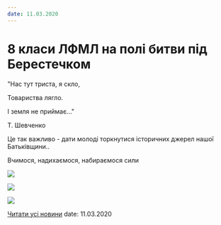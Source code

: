 ```yaml
---
date: 11.03.2020
---
```

# 8 класи ЛФМЛ на полі битви під Берестечком

"Нас тут триста, я скло,

Товариства лягло.

І земля не приймає..."

Т. Шевченко

Це так важливо - дати молоді торкнутися історичних джерел нашої Батьківщини..

Вчимося, надихаємося, набираємося сили

![](/images/blog/8-класи-лфмл-на-полі-битви-під-берестечком/berest3.jpg)

![](/images/blog/8-класи-лфмл-на-полі-битви-під-берестечком/berest1.jpg)

![](/images/blog/8-класи-лфмл-на-полі-битви-під-берестечком/berest2.jpg)

[Читати усі новини](/news)
date: 11.03.2020
